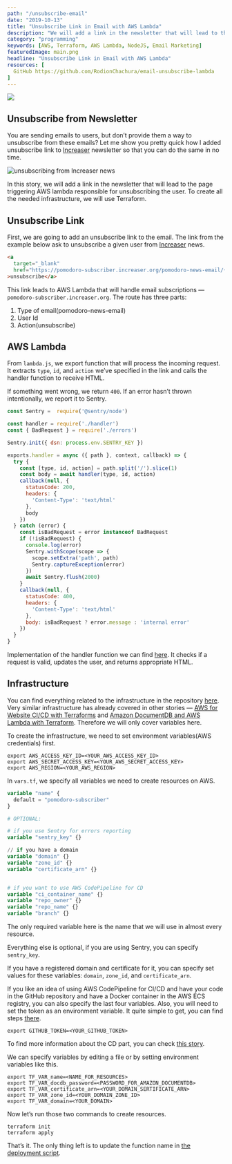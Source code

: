 ```yaml
---
path: "/unsubscribe-email"
date: "2019-10-13"
title: "Unsubscribe Link in Email with AWS Lambda"
description: "We will add a link in the newsletter that will lead to the page triggering AWS lambda responsible for unsubscribing the user"
category: "programming"
keywords: [AWS, Terraform, AWS Lambda, NodeJS, Email Marketing]
featuredImage: main.png
headline: "Unsubscribe Link in Email with AWS Lambda"
resources: [
  GitHub https://github.com/RodionChachura/email-unsubscribe-lambda
]
---
```


![](/main.png)

## Unsubscribe from Newsletter

You are sending emails to users, but don’t provide them a way to unsubscribe from these emails? Let me show you pretty quick how I added unsubscribe link to [Increaser](https://increaser.org) newsletter so that you can do the same in no time.

![unsubscribing from Increaser news](/example.gif)

In this story, we will add a link in the newsletter that will lead to the page triggering AWS lambda responsible for unsubscribing the user. To create all the needed infrastructure, we will use Terraform.

## Unsubscribe Link

First, we are going to add an unsubscribe link to the email. The link from the example below ask to unsubscribe a given user from [Increaser](https://increaser.org) news.

```html
<a
  target="_blank"
  href="https://pomodoro-subscriber.increaser.org/pomodoro-news-email/{{id}}/unsubscribe"
>unsubscribe</a>
```

This link leads to AWS Lambda that will handle email subscriptions — `pomodoro-subscriber.increaser.org`. The route has three parts:
1. Type of email(pomodoro-news-email)
2. User Id
3. Action(unsubscribe)

## AWS Lambda

From `lambda.js`, we export function that will process the incoming request. It extracts `type`, `id`, and `action` we’ve specified in the link and calls the handler function to receive HTML.

If something went wrong, we return `400`. If an error hasn’t thrown intentionally, we report it to Sentry.

```js:title=lambda.js
const Sentry =  require('@sentry/node')

const handler = require('./handler')
const { BadRequest } = require('./errors')

Sentry.init({ dsn: process.env.SENTRY_KEY })

exports.handler = async ({ path }, context, callback) => {
  try {
    const [type, id, action] = path.split('/').slice(1)
    const body = await handler(type, id, action)
    callback(null, {
      statusCode: 200,
      headers: {
        'Content-Type': 'text/html'
      },
      body
    })
  } catch (error) {
    const isBadRequest = error instanceof BadRequest
    if (!isBadRequest) {
      console.log(error)
      Sentry.withScope(scope => {
        scope.setExtra('path', path)
        Sentry.captureException(error)
      })
      await Sentry.flush(2000)
    }
    callback(null, {
      statusCode: 400,
      headers: {
        'Content-Type': 'text/html'
      },
      body: isBadRequest ? error.message : 'internal error'
    })
  }
}
```

Implementation of the handler function we can find [here](https://github.com/RodionChachura/email-unsubscribe-lambda/blob/master/lambda/src/handler.js). It checks if a request is valid, updates the user, and returns appropriate HTML.

## Infrastructure

You can find everything related to the infrastructure in the repository [here](https://github.com/RodionChachura/email-unsubscribe-lambda/tree/master/infrastructure). Very similar infrastructure has already covered in other stories — [AWS for Website CI/CD with Terraforms](https://medium.com/@geekrodion/deploying-spa-on-aws-with-terraform-codepipeline-6290529c24df) and [Amazon DocumentDB and AWS Lambda with Terraform](https://medium.com/@geekrodion/amazon-documentdb-and-aws-lambda-with-terraform-34a5d1061c15). Therefore we will only cover variables here.

To create the infrastructure, we need to set environment variables(AWS credentials) first.

```shell{promptUser: ''}
export AWS_ACCESS_KEY_ID=<YOUR_AWS_ACCESS_KEY_ID>
export AWS_SECRET_ACCESS_KEY=<YOUR_AWS_SECRET_ACCESS_KEY>
export AWS_REGION=<YOUR_AWS_REGION>
```

In `vars.tf`, we specify all variables we need to create resources on AWS.

```hcl:title=vars.tf
variable "name" {
  default = "pomodoro-subscriber"
}

# OPTIONAL:

# if you use Sentry for errors reporting
variable "sentry_key" {}

// if you have a domain
variable "domain" {}
variable "zone_id" {}
variable "certificate_arn" {}


# if you want to use AWS CodePipeline for CD
variable "ci_container_name" {}
variable "repo_owner" {}
variable "repo_name" {}
variable "branch" {}
```

The only required variable here is the name that we will use in almost every resource.

Everything else is optional, if you are using Sentry, you can specify `sentry_key`.

If you have a registered domain and certificate for it, you can specify set values for these variables: `domain`, `zone_id`, and `certificate_arn`.

If you like an idea of using AWS CodePipeline for CI/CD and have your code in the GitHub repository and have a Docker container in the AWS ECS registry, you can also specify the last four variables. Also, you will need to set the token as an environment variable. It quite simple to get, you can find steps [there](https://docs.github.com/en/free-pro-team@latest/github/authenticating-to-github/creating-a-personal-access-token).

```shell{promptUser: ''}
export GITHUB_TOKEN=<YOUR_GITHUB_TOKEN>
```

To find more information about the CD part, you can check [this story](https://medium.com/@geekrodion/deploying-spa-on-aws-with-terraform-codepipeline-6290529c24df).

We can specify variables by editing a file or by setting environment variables like this.

```shell{promptUser: ''}
export TF_VAR_name=<NAME_FOR_RESOURCES>
export TF_VAR_docdb_password=<PASSWORD_FOR_AMAZON_DOCUMENTDB>
export TF_VAR_certificate_arn=<YOUR_DOMAIN_SERTIFICATE_ARN>
export TF_VAR_zone_id=<YOUR_DOMAIN_ZONE_ID>
export TF_VAR_domain=<YOUR_DOMAIN>
```

Now let’s run those two commands to create resources.

```shell{promptUser: ''}
terraform init
terraform apply
```

That’s it. The only thing left is to update the function name in [the deployment script](https://github.com/RodionChachura/email-unsubscribe-lambda/blob/master/lambda/management/deploy.sh#L8).